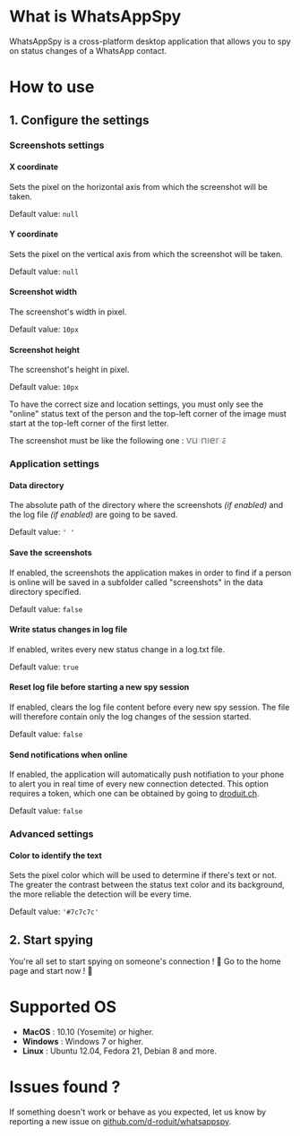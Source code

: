 # What is WhatsAppSpy
WhatsAppSpy is a cross-platform desktop application that allows you to spy on status changes of a WhatsApp contact.

# How to use

## 1. Configure the settings

### Screenshots settings

#### X coordinate
Sets the pixel on the horizontal axis from which the screenshot will be taken.

Default value: `null`

#### Y coordinate
Sets the pixel on the vertical axis from which the screenshot will be taken.

Default value: `null`

#### Screenshot width
The screenshot's width in pixel.

Default value: `10px`

#### Screenshot height
The screenshot's height in pixel.

Default value: `10px`

To have the correct size and location settings, you must only see the "online" status text of the person and the top-left corner of the image must start at the top-left corner of the first letter.

The screenshot must be like the following one :
![Screenshot Example](/public/images/screenshot_example/screenshot_example.jpg)

### Application settings

#### Data directory
The absolute path of the directory where the screenshots *(if enabled)* and the log file *(if enabled)* are going to be saved.

Default value: `' '`

#### Save the screenshots
If enabled, the screenshots the application makes in order to find if a person is online will be saved in a subfolder called "screenshots" in the data directory specified.

Default value: `false`

#### Write status changes in log file
If enabled, writes every new status change in a log.txt file.

Default value: `true`

#### Reset log file before starting a new spy session
If enabled, clears the log file content before every new spy session.
The file will therefore contain only the log changes of the session started.

Default value: `false`

#### Send notifications when online
If enabled, the application will automatically push notifiation to your phone to alert you in real time of every new connection detected.
This option requires a token, which one can be obtained by going to [droduit.ch](https://droduit.ch/).

Default value: `false`

### Advanced settings

#### Color to identify the text
Sets the pixel color which will be used to determine if there's text or not.
The greater the contrast between the status text color and its background, the more reliable the detection will be every time.

Default value: `'#7c7c7c'`

## 2. Start spying
You're all set to start spying on someone's connection ! :eyes:
Go to the home page and start now ! :clap:


# Supported OS
* **MacOS** : 10.10 (Yosemite) or higher.
* **Windows** : Windows 7 or higher.
* **Linux** : Ubuntu 12.04, Fedora 21, Debian 8 and more.

# Issues found ?
If something doesn't work or behave as you expected, let us know by reporting a new issue on [github.com/d-roduit/whatsappspy](https://github.com/droduit/whatsappspy/issues).
